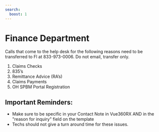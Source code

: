 ```yaml
---
search:
  boost: 1
---
```


# Finance Department

 Calls that come to the help desk for the following reasons need to be transferred to Fl at 833-973-0006. Do not email, transfer only.
 
1. Claims Checks 
2. 835’s 
3. Remittance Advice (RA’s) 
4. Claims Payments 
5. OH SPBM Portal Registration 


## Important Reminders:
- Make sure to be specific in your Contact Note in Vue360RX AND in the "reason for inquiry" field on the template
- Techs should not give a turn around time for these issues. 